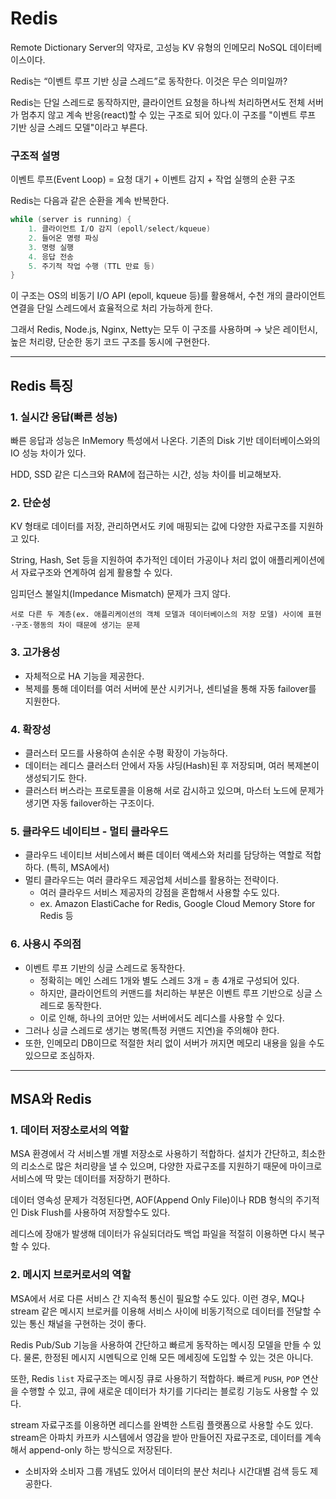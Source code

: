 # Redis
Remote Dictionary Server의 약자로, 고성능 KV 유형의 인메모리 NoSQL 데이터베이스이다.


Redis는 “이벤트 루프 기반 싱글 스레드”로 동작한다. 이것은 무슨 의미일까?


Redis는 단일 스레드로 동작하지만, 클라이언트 요청을 하나씩 처리하면서도 전체 서버가 멈추지 않고 계속 반응(react)할 수 있는 구조로 되어 있다.이 구조를 "이벤트 루프 기반 싱글 스레드 모델"이라고 부른다.

### 구조적 설명
이벤트 루프(Event Loop) = 요청 대기 + 이벤트 감지 + 작업 실행의 순환 구조

Redis는 다음과 같은 순환을 계속 반복한다.

```c
while (server is running) {
    1. 클라이언트 I/O 감지 (epoll/select/kqueue)
    2. 들어온 명령 파싱
    3. 명령 실행
    4. 응답 전송
    5. 주기적 작업 수행 (TTL 만료 등)
}
```


이 구조는 OS의 비동기 I/O API (epoll, kqueue 등)를 활용해서,
수천 개의 클라이언트 연결을 단일 스레드에서 효율적으로 처리 가능하게 한다.


그래서 Redis, Node.js, Nginx, Netty는 모두 이 구조를 사용하며
→ 낮은 레이턴시, 높은 처리량, 단순한 동기 코드 구조를 동시에 구현한다.


---
## Redis 특징
### 1. 실시간 응답(빠른 성능)
빠른 응답과 성능은 InMemory 특성에서 나온다. 기존의 Disk 기반 데이터베이스와의 IO 성능 차이가 있다.

HDD, SSD 같은 디스크와 RAM에 접근하는 시간, 성능 차이를 비교해보자.


### 2. 단순성
KV 형태로 데이터를 저장, 관리하면서도 키에 매핑되는 값에 다양한 자료구조를 지원하고 있다.

String, Hash, Set 등을 지원하여 추가적인 데이터 가공이나 처리 없이 애플리케이션에서 자료구조와 연계하여 쉽게 활용할 수 있다.

임피던스 불일치(Impedance Mismatch) 문제가 크지 않다.

    서로 다른 두 계층(ex. 애플리케이션의 객체 모델과 데이터베이스의 저장 모델) 사이에 표현·구조·행동의 차이 때문에 생기는 문제


### 3. 고가용성
- 자체적으로 HA 기능을 제공한다.
- 복제를 통해 데이터를 여러 서버에 분산 시키거나, 센티널을 통해 자동 failover를 지원한다.


### 4. 확장성
- 클러스터 모드를 사용하여 손쉬운 수평 확장이 가능하다.
- 데이터는 레디스 클러스터 안에서 자동 샤딩(Hash)된 후 저장되며, 여러 복제본이 생성되기도 한다.
- 클러스터 버스라는 프로토콜을 이용해 서로 감시하고 있으며, 마스터 노드에 문제가 생기면 자동 failover하는 구조이다.


### 5. 클라우드 네이티브 - 멀티 클라우드
- 클라우드 네이티브 서비스에서 빠른 데이터 액세스와 처리를 담당하는 역할로 적합하다. (특히, MSA에서)
- 멀티 클라우드는 여러 클라우드 제공업체 서비스를 활용하는 전략이다.
    - 여러 클라우드 서비스 제공자의 강점을 혼합해서 사용할 수도 있다.
    - ex. Amazon ElastiCache for Redis, Google Cloud Memory Store for Redis 등


### 6. 사용시 주의점
- 이벤트 루프 기반의 싱글 스레드로 동작한다.
    - 정확히는 메인 스레드 1개와 별도 스레드 3개 = 총 4개로 구성되어 있다.
    - 하지만, 클라이언트의 커맨드를 처리하는 부분은 이벤트 루프 기반으로 싱글 스레드로 동작한다.
    - 이로 인해, 하나의 코어만 있는 서버에서도 레디스를 사용할 수 있다.
- 그러나 싱글 스레드로 생기는 병목(특정 커맨드 지연)을 주의해야 한다.
- 또한, 인메모리 DB이므로 적절한 처리 없이 서버가 꺼지면 메모리 내용을 잃을 수도 있으므로 조심하자.


---
## MSA와 Redis
### 1. 데이터 저장소로서의 역할
MSA 환경에서 각 서비스별 개별 저장소로 사용하기 적합하다.
설치가 간단하고, 최소한의 리소스로 많은 처리량을 낼 수 있으며, 다양한 자료구조를 지원하기 때문에 마이크로서비스에 딱 맞는 데이터를 저장하기 편하다.


데이터 영속성 문제가 걱정된다면, AOF(Append Only File)이나 RDB 형식의 주기적인 Disk Flush를 사용하여 저장할수도 있다.


레디스에 장애가 발생해 데이터가 유실되더라도 백업 파일을 적절히 이용하면 다시 복구할 수 있다.


### 2. 메시지 브로커로서의 역할
MSA에서 서로 다른 서비스 간 지속적 통신이 필요할 수도 있다. 이런 경우, MQ나 stream 같은 메시지 브로커를 이용해 서비스 사이에 비동기적으로 데이터를 전달할 수 있는 통신 채널을 구현하는 것이 좋다.


Redis Pub/Sub 기능을 사용하여 간단하고 빠르게 동작하는 메시징 모델을 만들 수 있다. 물론, 한정된 메시지 시멘틱으로 인해 모든 메세징에 도입할 수 있는 것은 아니다.


또한, Redis `list` 자료구조는 메시징 큐로 사용하기 적합하다. 빠르게 `PUSH`, `POP` 연산을 수행할 수 있고, 큐에 새로운 데이터가 차기를 기다리는 블로킹 기능도 사용할 수 있다.


stream 자료구조를 이용하면 레디스를 완벽한 스트림 플랫폼으로 사용할 수도 있다. stream은 아파치 카프카 시스템에서 영감을 받아 만들어진 자료구조로, 데이터를 계속해서 append-only 하는 방식으로 저장된다.
- 소비자와 소비자 그룹 개념도 있어서 데이터의 분산 처리나 시간대별 검색 등도 제공한다.